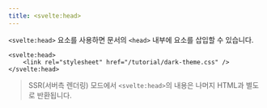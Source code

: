 ```yaml
---
title: <svelte:head>
---
```


`<svelte:head>` 요소를 사용하면 문서의 `<head>` 내부에 요소를 삽입할 수 있습니다.

```svelte
<svelte:head>
	<link rel="stylesheet" href="/tutorial/dark-theme.css" />
</svelte:head>
```

> SSR(서버측 렌더링) 모드에서 `<svelte:head>`의 내용은 나머지 HTML과 별도로 반환됩니다.

